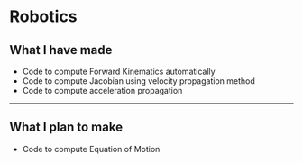 # Robotics
## What I have made
- Code to compute Forward Kinematics automatically
- Code to compute Jacobian using velocity propagation method
- Code to compute acceleration propagation

---

## What I plan to make
- Code to compute Equation of Motion
